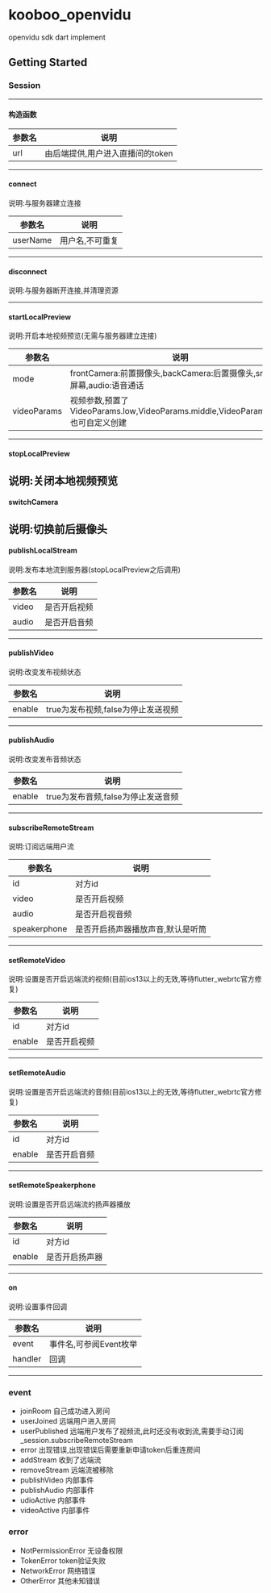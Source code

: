# kooboo_openvidu

openvidu sdk dart implement

## Getting Started

### Session
-----------
#### 构造函数

|参数名|说明|
|-----|-----|
|url|由后端提供,用户进入直播间的token|

------------
#### connect

说明:与服务器建立连接

|参数名|说明|
|-----|-----|
|userName|用户名,不可重复|

------------
#### disconnect

说明:与服务器断开连接,并清理资源

------------
#### startLocalPreview

说明:开启本地视频预览(无需与服务器建立连接)

|参数名|说明|
|-----|-----|
|mode|frontCamera:前置摄像头,backCamera:后置摄像头,srceen:屏幕,audio:语音通话|
|videoParams|视频参数,预置了VideoParams.low,VideoParams.middle,VideoParams.high,也可自定义创建|

------------
#### stopLocalPreview

说明:关闭本地视频预览
------------

#### switchCamera

说明:切换前后摄像头
------------

#### publishLocalStream

说明:发布本地流到服务器(stopLocalPreview之后调用)

|参数名|说明|
|-----|-----|
|video|是否开启视频|
|audio|是否开启音频|

------------

#### publishVideo

说明:改变发布视频状态

|参数名|说明|
|-----|-----|
|enable|true为发布视频,false为停止发送视频|

------------

#### publishAudio

说明:改变发布音频状态

|参数名|说明|
|-----|-----|
|enable|true为发布音频,false为停止发送音频|

------------

#### subscribeRemoteStream

说明:订阅远端用户流

|参数名|说明|
|-----|-----|
|id|对方id|
|video|是否开启视频|
|audio|是否开启视音频|
|speakerphone|是否开启扬声器播放声音,默认是听筒|

------------

#### setRemoteVideo

说明:设置是否开启远端流的视频(目前ios13以上的无效,等待flutter_webrtc官方修复)

|参数名|说明|
|-----|-----|
|id|对方id|
|enable|是否开启视频|

------------

#### setRemoteAudio

说明:设置是否开启远端流的音频(目前ios13以上的无效,等待flutter_webrtc官方修复)

|参数名|说明|
|-----|-----|
|id|对方id|
|enable|是否开启音频|

------------

#### setRemoteSpeakerphone

说明:设置是否开启远端流的扬声器播放

|参数名|说明|
|-----|-----|
|id|对方id|
|enable|是否开启扬声器|

------------

#### on

说明:设置事件回调

|参数名|说明|
|-----|-----|
|event|事件名,可参阅Event枚举|
|handler|回调|

------------

### event

* joinRoom 自己成功进入房间
* userJoined 远端用户进入房间
* userPublished 远端用户发布了视频流,此时还没有收到流,需要手动订阅_session.subscribeRemoteStream
* error 出现错误,出现错误后需要重新申请token后重连房间
* addStream 收到了远端流
* removeStream 远端流被移除
* publishVideo 内部事件
* publishAudio 内部事件
* udioActive 内部事件
* videoActive 内部事件

### error
* NotPermissionError 无设备权限
* TokenError token验证失败
* NetworkError 网络错误
* OtherError 其他未知错误